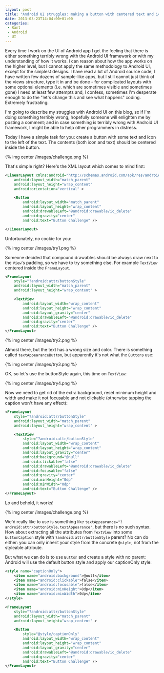 ```yaml
---
layout: post
title: "Android UI struggles: making a button with centered text and icon"
date: 2013-03-23T14:04:00+01:00
categories:
 - Rant
 - Android
 - UI
---
```


Every time I work on the UI of Android app I get the feeling that there is either something terribly wrong with the Android UI framework or with my understanding of how it works. I can reason about how the app works on the higher level, but I cannot apply the same methodology to Android UI, except for the simplest designs. I have read a lot of Android source code, I have written few dozens of sample-like apps, but I still cannot just think of the views structure, type it in and be done - for complicated layouts with some optional elements (i.e. which are sometimes visible and sometimes gone) I need at least few attempts and, I confess, sometimes I'm desperate enough to do the "let's change this and see what happens" coding. Extremely frustrating.

I'm going to describe my struggles with Android UI on this blog, so if I'm doing something terribly wrong, hopefully someone will enlighten me by posting a comment; and in case something is terribly wrong with Android UI framework, I might be able to help other programmers in distress.

Today I have a simple task for you: create a button with some text and icon to the left of the text. The contents (both icon and text) should be centered inside the button.

{% img center /images/challenge.png %}

That's simple right? Here's the XML layout which comes to mind first:

``` xml
<LinearLayout xmlns:android="http://schemas.android.com/apk/res/android"
    android:layout_width="match_parent"
    android:layout_height="wrap_content"
    android:orientation="vertical" >

    <Button
        android:layout_width="match_parent"
        android:layout_height="wrap_content"
        android:drawableLeft="@android:drawable/ic_delete"
        android:gravity="center"
        android:text="Button Challenge" />

</LinearLayout>
```

Unfortunately, no cookie for you:

{% img center /images/try1.png %}

Someone decided that compound drawables should be always draw next to the `View`'s padding, so we have to try something else. For example `TextView` centered inside the `FrameLayout`.

``` xml
<FrameLayout
    style="?android:attr/buttonStyle"
    android:layout_width="match_parent"
    android:layout_height="wrap_content" >

    <TextView
        android:layout_width="wrap_content"
        android:layout_height="wrap_content"
        android:layout_gravity="center"
        android:drawableLeft="@android:drawable/ic_delete"
        android:gravity="center"
        android:text="Button Challenge" />
</FrameLayout>
```

{% img center /images/try2.png %}

Almost there, but the text has a wrong size and color. There is something called `textAppearanceButton`, but apparently it's not what the `Button`s use:

{% img center /images/try3.png %}

OK, so let's use the buttonStyle again, this time on `TextView`:

{% img center /images/try4.png %}

Now we need to get rid of the extra background, reset minimum height and width and make it not focusable and not clickable (otherwise tapping the caption won't have any effect):

``` xml
<FrameLayout
    style="?android:attr/buttonStyle"
    android:layout_width="match_parent"
    android:layout_height="wrap_content" >

    <TextView
        style="?android:attr/buttonStyle"
        android:layout_width="wrap_content"
        android:layout_height="wrap_content"
        android:layout_gravity="center"
        android:background="@null"
        android:clickable="false"
        android:drawableLeft="@android:drawable/ic_delete"
        android:focusable="false"
        android:gravity="center"
        android:minHeight="0dp"
        android:minWidth="0dp"
        android:text="Button Challenge" />
</FrameLayout>
```

Lo and behold, it works!

{% img center /images/challenge.png %}

We'd really like to use is something like `textAppearance="?android:attr/buttonStyle.textAppearance"`, but there is no such syntax. How about extracting all the attributes from `TextView` into some `buttonCaption` style with `?android:attr/buttonStyle` parent? No can do either: you can only inherit your style from the concrete `@style`, not from the styleable attribute.

But what we can do is to use `Button` and create a style with no parent: Android will use the default button style and apply our captionOnly style:

``` xml
<style name="captionOnly">
    <item name="android:background">@null</item>
    <item name="android:clickable">false</item>
    <item name="android:focusable">false</item>
    <item name="android:minHeight">0dp</item>
    <item name="android:minWidth">0dp</item>
</style>

<FrameLayout
    style="?android:attr/buttonStyle"
    android:layout_width="match_parent"
    android:layout_height="wrap_content" >

    <Button
        style="@style/captionOnly"
        android:layout_width="wrap_content"
        android:layout_height="wrap_content"
        android:layout_gravity="center"
        android:drawableLeft="@android:drawable/ic_delete"
        android:gravity="center"
        android:text="Button Challenge" />
</FrameLayout>
```
